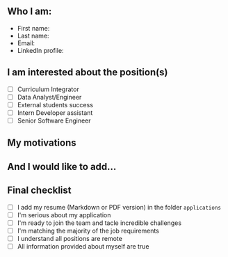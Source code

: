 ## Who I am:

- First name: <!-- Insert your first name here -->
- Last name: <!-- Insert your last name here -->
- Email: <!-- Insert your email here -->
- LinkedIn profile: <!-- Insert your LinkedIn profile URL here -->

## I am interested about the position(s)

<!-- Check the postion(s) you are interested in -->
- [ ] Curriculum Integrator
- [ ] Data Analyst/Engineer
- [ ] External students success
- [ ] Intern Developer assistant
- [ ] Senior Software Engineer

## My motivations

<!-- Describe your motivation to join the team and for the position(s) -->

## And I would like to add...

<!-- Add any other information that can describe you here -->

## Final checklist

<!-- Make sure to check all these items -->

- [ ] I add my resume (Markdown or PDF version) in the folder `applications`
- [ ] I'm serious about my application
- [ ] I'm ready to join the team and tacle incredible challenges
- [ ] I'm matching the majority of the job requirements
- [ ] I understand all positions are remote
- [ ] All information provided about myself are true
